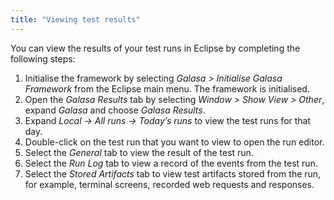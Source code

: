 ```yaml
---
title: "Viewing test results"
---
```


You can view the results of your test runs in Eclipse by completing the following steps:

1. Initialise the framework by selecting _Galasa > Initialise Galasa Framework_ from the Eclipse main menu. The framework is initialised.
1. Open the _Galasa Results_ tab by selecting _Window > Show View > Other_, expand _Galasa_ and choose _Galasa Results_.
1. Expand  _Local -> All runs -> Today’s runs_ to view the test runs for that day.
1. Double-click on the test run that you want to view to open the run editor.
1. Select the _General_ tab to view the result of the test run. 
1. Select the _Run Log_ tab to view a record of the events from the test run. 
1. Select the _Stored Artifacts_ tab to view test artifacts stored from the run, for example, terminal screens, recorded web requests and responses.  
